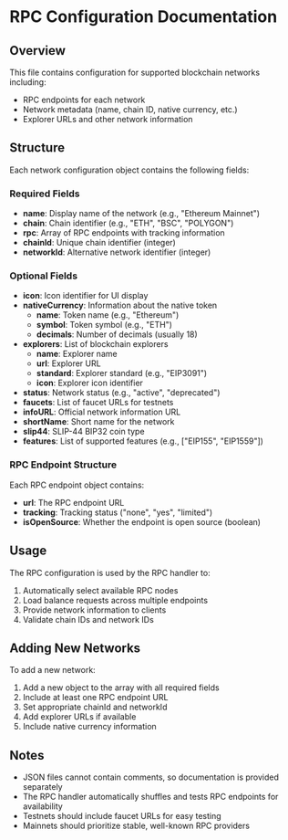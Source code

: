 # RPC Configuration Documentation

## Overview

This file contains configuration for supported blockchain networks including:
- RPC endpoints for each network
- Network metadata (name, chain ID, native currency, etc.)
- Explorer URLs and other network information

## Structure

Each network configuration object contains the following fields:

### Required Fields
- **name**: Display name of the network (e.g., "Ethereum Mainnet")
- **chain**: Chain identifier (e.g., "ETH", "BSC", "POLYGON")
- **rpc**: Array of RPC endpoints with tracking information
- **chainId**: Unique chain identifier (integer)
- **networkId**: Alternative network identifier (integer)

### Optional Fields
- **icon**: Icon identifier for UI display
- **nativeCurrency**: Information about the native token
  - **name**: Token name (e.g., "Ethereum")
  - **symbol**: Token symbol (e.g., "ETH")
  - **decimals**: Number of decimals (usually 18)
- **explorers**: List of blockchain explorers
  - **name**: Explorer name
  - **url**: Explorer URL
  - **standard**: Explorer standard (e.g., "EIP3091")
  - **icon**: Explorer icon identifier
- **status**: Network status (e.g., "active", "deprecated")
- **faucets**: List of faucet URLs for testnets
- **infoURL**: Official network information URL
- **shortName**: Short name for the network
- **slip44**: SLIP-44 BIP32 coin type
- **features**: List of supported features (e.g., ["EIP155", "EIP1559"])

### RPC Endpoint Structure
Each RPC endpoint object contains:
- **url**: The RPC endpoint URL
- **tracking**: Tracking status ("none", "yes", "limited")
- **isOpenSource**: Whether the endpoint is open source (boolean)

## Usage

The RPC configuration is used by the RPC handler to:
1. Automatically select available RPC nodes
2. Load balance requests across multiple endpoints
3. Provide network information to clients
4. Validate chain IDs and network IDs

## Adding New Networks

To add a new network:
1. Add a new object to the array with all required fields
2. Include at least one RPC endpoint URL
3. Set appropriate chainId and networkId
4. Add explorer URLs if available
5. Include native currency information

## Notes

- JSON files cannot contain comments, so documentation is provided separately
- The RPC handler automatically shuffles and tests RPC endpoints for availability
- Testnets should include faucet URLs for easy testing
- Mainnets should prioritize stable, well-known RPC providers
